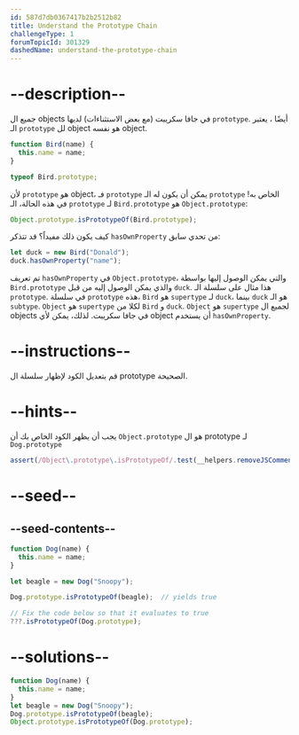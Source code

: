 ```yaml
---
id: 587d7db0367417b2b2512b82
title: Understand the Prototype Chain
challengeType: 1
forumTopicId: 301329
dashedName: understand-the-prototype-chain
---
```


# --description--

جميع ال objects في جافا سكريبت (مع بعض الاستثناءات) لديها `prototype`. أيضًا ، يعتبر الـ `prototype` لل object هو نفسه object.

```js
function Bird(name) {
  this.name = name;
}

typeof Bird.prototype;
```

لأن `prototype` هو object، فـ `prototype` يمكن أن يكون له الـ `prototype` الخاص به! في هذه الحالة، الـ `prototype` لـ `Bird.prototype` هو `Object.prototype`:

```js
Object.prototype.isPrototypeOf(Bird.prototype);
```

كيف يكون ذلك مفيداً؟ قد تتذكر `hasOwnProperty` من تحدي سابق:

```js
let duck = new Bird("Donald");
duck.hasOwnProperty("name");
```

تم تعريف `hasOwnProperty` في `Object.prototype`، والتي يمكن الوصول إليها بواسطة `Bird.prototype` والذي يمكن الوصول إليه من قبل `duck`. هذا مثال على سلسلة الـ `prototype`. في سلسلة `prototype` هذه، `Bird` هو `supertype` لـ `duck`، بينما `duck` هو الـ `subtype`. `Object` هو `supertype` لكلا من `Bird` و `duck`. `Object` هو `supertype` لجميع ال objects في جافا سكريبت. لذلك، يمكن لأي object أن يستخدم `hasOwnProperty`.

# --instructions--

قم بتعديل الكود لإظهار سلسلة ال prototype الصحيحة.

# --hints--

يجب أن يظهر الكود الخاص بك أن `Object.prototype` هو ال prototype لـ `Dog.prototype`

```js
assert(/Object\.prototype\.isPrototypeOf/.test(__helpers.removeJSComments(code)));
```

# --seed--

## --seed-contents--

```js
function Dog(name) {
  this.name = name;
}

let beagle = new Dog("Snoopy");

Dog.prototype.isPrototypeOf(beagle);  // yields true

// Fix the code below so that it evaluates to true
???.isPrototypeOf(Dog.prototype);
```

# --solutions--

```js
function Dog(name) {
  this.name = name;
}
let beagle = new Dog("Snoopy");
Dog.prototype.isPrototypeOf(beagle);
Object.prototype.isPrototypeOf(Dog.prototype);
```
